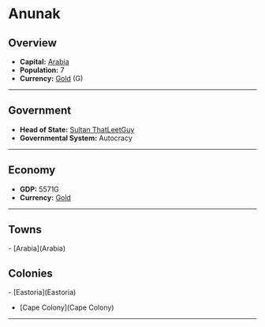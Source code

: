 # <!--NAME-->Anunak<!--NAME-->

## Overview

- **Capital:** <!--CAPITAL_LINK-->[Arabia](Arabia)<!--CAPITAL_LINK-->
- **Population:** <!--POPULATION-->7<!--POPULATION-->
- **Currency:** <!--CURRENCY_LINK-->[Gold](Gold)<!--CURRENCY_LINK--> (<!--CURRENCY_ABV-->G<!--CURRENCY_ABV-->)

---

## Government

- **Head of State:** <!--LEADER_TITLE_LINK-->[Sultan ThatLeetGuy](ThatLeetGuy)<!--LEADER_TITLE_LINK-->
- **Governmental System:** <!--GOVERNMENT-->Autocracy<!--GOVERNMENT-->

---

## Economy

- **GDP:** <!--GDP-->5571G<!--GDP-->
- **Currency:** <!--CURRENCY_LINK-->[Gold](Gold)<!--CURRENCY_LINK-->

---

## Towns

<!--TOWNS-->- [Arabia](Arabia)<!--TOWNS-->

## Colonies

<!--COLONIES-->- [Eastoria](Eastoria)
- [Cape Colony](Cape Colony)<!--COLONIES-->

---